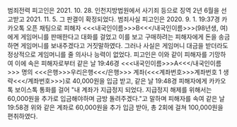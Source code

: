 범죄전력
피고인은 2021. 10. 28. 인천지방법원에서 사기죄 등으로 징역 2년 6월을 선고받고 2021. 11. 5. 그 판결이 확정되었다.
범죄사실
피고인은 2020. 9. 1. 19:37경 카카오톡 오픈 채팅으로 피해자 <<<내국인이름>>>B<<</내국인이름>>>(98년생, 여)에게 게임머니를 판매한다고 대화를 걸었고 이를 보고 구매하려는 피해자에게 돈을 송금하면 게임머니를 보내주겠다고 거짓말하였다. 그러나 사실은 게임머니 대금을 받더라도 정상적으로 게임머니를 줄 의사나 능력이 없었다.
피고인은 이와 같이 피해자를 기망하여 이에 속은 피해자로부터 같은 날 19:46경 <<<내국인이름>>>A<<</내국인이름>>> 명의 <<<은행>>>우리은행<<</은행>>> 계좌(<<<계좌번호>>>계좌번호 1 생략<<</계좌번호>>>)로 40,000원을 입금 받고, 같은 날 19:48경 피해자에게 카카오톡 보이스톡 통화를 걸어 "내 계좌가 지급정지 되었다. 지급정지 해제를 위해서는 60,000원을 추가로 입금해야하며 금방 돌려주겠다."고 말하며 피해자를 속여 같은 날 19:58경 위와 같은 계좌로 60,000원을 추가 입금 받아, 총 2회에 걸쳐 100,000원을 편취하였다.